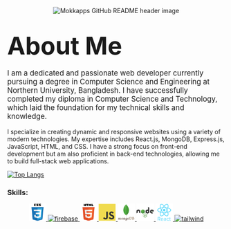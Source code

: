 <p align="center">
  <img src="https://i.ibb.co/YprrXJV/MVM1-1.png" alt="Mokkapps GitHub README header image">
</p>

# <span style="font-size: 2em;">About Me</span>
<p style="font-size: 1.2em;">
I am a dedicated and passionate web developer currently pursuing a degree in Computer Science and Engineering at Northern University, Bangladesh. I have successfully completed my diploma in Computer Science and Technology, which laid the foundation for my technical skills and knowledge.

I specialize in creating dynamic and responsive websites using a variety of modern technologies. My expertise includes React.js, MongoDB, Express.js, JavaScript, HTML, and CSS. I have a strong focus on front-end development but am also proficient in back-end technologies, allowing me to build full-stack web applications.
</p>

[![Top Langs](https://github-readme-stats.vercel.app/api/top-langs/?username=Afnansayed&layout=compact)](https://github.com/Afnansayed/github-readme-stats&layout=compact)


<h3 align="left">Skills:</h3>
<p align="center"> <a href="https://www.w3schools.com/css/" target="_blank" rel="noreferrer"> <img src="https://raw.githubusercontent.com/devicons/devicon/master/icons/css3/css3-original-wordmark.svg" alt="css3" width="40" height="40"/> </a>  </a> <a href="https://firebase.google.com/" target="_blank" rel="noreferrer"> <img src="https://www.vectorlogo.zone/logos/firebase/firebase-icon.svg" alt="firebase" width="40" height="40"/> </a> <a href="https://www.w3.org/html/" target="_blank" rel="noreferrer"> <img src="https://raw.githubusercontent.com/devicons/devicon/master/icons/html5/html5-original-wordmark.svg" alt="html5" width="40" height="40"/> </a> <a href="https://developer.mozilla.org/en-US/docs/Web/JavaScript" target="_blank" rel="noreferrer"> <img src="https://raw.githubusercontent.com/devicons/devicon/master/icons/javascript/javascript-original.svg" alt="javascript" width="40" height="40"/> </a> <a href="https://www.mongodb.com/" target="_blank" rel="noreferrer"> <img src="https://raw.githubusercontent.com/devicons/devicon/master/icons/mongodb/mongodb-original-wordmark.svg" alt="mongodb" width="40" height="40"/> </a> <a href="https://nodejs.org" target="_blank" rel="noreferrer"> <img src="https://raw.githubusercontent.com/devicons/devicon/master/icons/nodejs/nodejs-original-wordmark.svg" alt="nodejs" width="40" height="40"/> </a> <a href="https://reactjs.org/" target="_blank" rel="noreferrer"> <img src="https://raw.githubusercontent.com/devicons/devicon/master/icons/react/react-original-wordmark.svg" alt="react" width="40" height="40"/> </a> <a href="https://tailwindcss.com/" target="_blank" rel="noreferrer"> <img src="https://www.vectorlogo.zone/logos/tailwindcss/tailwindcss-icon.svg" alt="tailwind" width="40" height="40"/> </a> </p>
